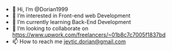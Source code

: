 - 👋 Hi, I’m @Dorian1999
- 👀 I’m interested in Front-end web Development
- 🌱 I’m currently learning Back-End Development
- 💞️ I’m looking to collaborate on https://www.upwork.com/freelancers/~01b8c7c7005f1837bd
- 📫 How to reach me jevtic.dorian@gmail.com

<!---
Dorian1999/Dorian1999 is a ✨ special ✨ repository because its `README.md` (this file) appears on your GitHub profile.
You can click the Preview link to take a look at your changes.
--->
